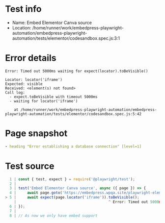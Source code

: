 # Test info

- Name: Embed Elementor Canva source
- Location: /home/runner/work/embedpress-playwright-automation/embedpress-playwright-automation/tests/elementor/codesandbox.spec.js:3:1

# Error details

```
Error: Timed out 5000ms waiting for expect(locator).toBeVisible()

Locator: locator('iframe')
Expected: visible
Received: <element(s) not found>
Call log:
  - expect.toBeVisible with timeout 5000ms
  - waiting for locator('iframe')

    at /home/runner/work/embedpress-playwright-automation/embedpress-playwright-automation/tests/elementor/codesandbox.spec.js:5:42
```

# Page snapshot

```yaml
- heading "Error establishing a database connection" [level=1]
```

# Test source

```ts
  1 | const { test, expect } = require('@playwright/test');
  2 |
  3 | test('Embed Elementor Canva source', async ({ page }) => {
  4 |     await page.goto('https://embedpress.wpqa.site/playwright-elementor/el-codesandbox/');
> 5 |     await expect(page.locator('iframe')).toBeVisible();
    |                                          ^ Error: Timed out 5000ms waiting for expect(locator).toBeVisible()
  6 | });
  7 |
  8 | // As now we only have embed support 
```